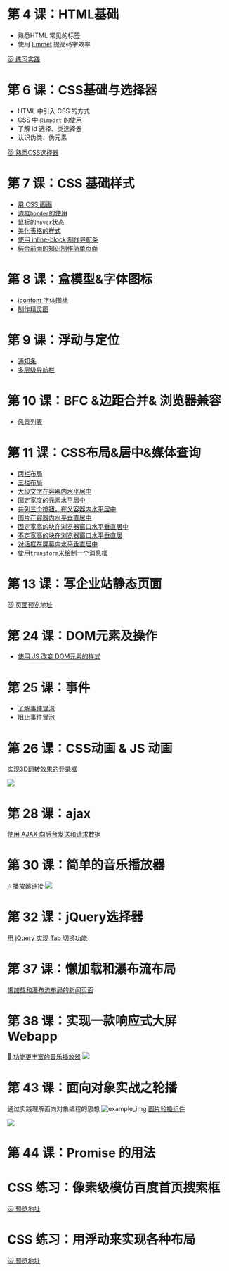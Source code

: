 # 第 4 课：HTML基础
* 熟悉HTML 常见的标签
* 使用 [Emmet](https://emmet.io/) 提高码字效率


[🐱 练习实践](https://code661.github.io/jiRenGuFontEnd/proj4/index.html)

# 第 6 课：CSS基础与选择器
* HTML 中引入 CSS 的方式
* CSS 中 `@import` 的使用
* 了解 id 选择、类选择器
* 认识伪类、伪元素

[🐱 熟悉CSS选择器](https://code661.github.io/jiRenGuFontEnd/proj6/todo.html)

# 第 7 课：CSS 基础样式
* [用 CSS 画画](https://code661.github.io/jiRenGuFontEnd/proj7/index.html)
* [边框`border`的使用](https://code661.github.io/jiRenGuFontEnd/proj7/demo_1.html)
* [鼠标的`hover`状态](https://code661.github.io/jiRenGuFontEnd/proj7/demo_2.html)
* [美化表格的样式](https://code661.github.io/jiRenGuFontEnd/proj7/demo_table.html)
* [使用 inline-block 制作导航条](https://code661.github.io/jiRenGuFontEnd/proj7/inline-block.html)
* [结合前面的知识制作简单页面](https://code661.github.io/jiRenGuFontEnd/proj7/project.html)

# 第 8 课：盒模型&字体图标
* [iconfont 字体图标](https://code661.github.io/jiRenGuFontEnd/proj8/iconfont_demo.html)
* [制作精灵图](https://code661.github.io/jiRenGuFontEnd/proj8/sprite_demo.html)

# 第 9 课：浮动与定位
* [通知条](https://code661.github.io/jiRenGuFontEnd/proj9/alert_demo.html)
* [多层级导航栏](https://code661.github.io/jiRenGuFontEnd/proj9/navbar_demo.html)

# 第 10 课：BFC &边距合并& 浏览器兼容

* [风景列表](https://code661.github.io/jiRenGuFontEnd/proj10/landscape_card_demo.html)

# 第 11 课：CSS布局&居中&媒体查询

* [两栏布局](https://code661.github.io/jiRenGuFontEnd/proj11/hw-1.html)
* [三栏布局](https://code661.github.io/jiRenGuFontEnd/proj11/hw-2.html)
* [大段文字在容器内水平居中](https://code661.github.io/jiRenGuFontEnd/proj11/hw-3.html)
* [固定宽度的元素水平居中](https://code661.github.io/jiRenGuFontEnd/proj11/hw-4.html)
* [并列三个按钮，在父容器内水平居中](https://code661.github.io/jiRenGuFontEnd/proj11/hw-5.html)
* [图片在容器内水平垂直居中](https://code661.github.io/jiRenGuFontEnd/proj11/hw-6.html)
* [固定宽高的块在浏览器窗口水平垂直居中](https://code661.github.io/jiRenGuFontEnd/proj11/hw-7.html)
* [不定宽高的块在浏览器窗口水平垂直居](https://code661.github.io/jiRenGuFontEnd/proj11/hw-8.html)
* [对话框在屏幕内水平垂直居中](https://code661.github.io/jiRenGuFontEnd/proj11/dailog_in_middle_demo.html)
* [使用`transform`来绘制一个消息框](https://code661.github.io/jiRenGuFontEnd/proj12/paintMessFram.html)

# 第 13 课：写企业站静态页面
[🐱 页面预览地址](https://code661.github.io/jiRenGuFontEnd/proj13/my_team.html)

# 第 24 课：DOM元素及操作
* [使用 JS 改变 DOM元素的样式](https://code661.github.io/jiRenGuFontEnd/proj24-js-DOM/DOM.html)

# 第 25 课：事件
* [了解事件冒泡](https://code661.github.io/jiRenGuFontEnd/proj25-js-event/eventPropagation.html)
* [阻止事件冒泡](https://code661.github.io/jiRenGuFontEnd/proj25-js-event/stopPropagation.html)

# 第 26 课：CSS动画 & JS 动画
[实现3D翻转效果的登录框](https://code661.github.io/jiRenGuFontEnd/proj26-3D-login-dialog/login.html#)

![](http://p66qa9vy4.bkt.clouddn.com/2018-07-30%2004.58.37.gif)

# 第 28 课：ajax
[使用 AJAX 向后台发送和请求数据](https://code661.github.io/jiRenGuFontEnd/proj28-ajax/ajaxGetPost.html)

# 第 30 课：简单的音乐播放器
[🎶 播放器链接](https://code661.github.io/jiRenGuFontEnd/proj30-musicPlayer/)
![](http://p66qa9vy4.bkt.clouddn.com/shotsnapp-1532900121.054.png)

# 第 32 课：jQuery选择器
[用 jQuery 实现 Tab 切换功能](https://code661.github.io/jiRenGuFontEnd/proj33-jquerySelector/sample.html)

# 第 37 课：懒加载和瀑布流布局
[懒加载和瀑布流布局的新闻页面](https://code661.github.io/jiRenGuFontEnd/proj37-sinaNews-waterfall/)

# 第 38 课：实现一款响应式大屏 Webapp
[🎵 功能更丰富的音乐播放器](https://code661.github.io/jiRenGuFontEnd/proj38-HungerMusic/index.html)
![](http://p66qa9vy4.bkt.clouddn.com/shotsnapp-1532901240.886.png)

# 第 43 课：面向对象实战之轮播
通过实践理解面向对象编程的思想
![example_img](https://i.loli.net/2019/11/19/Hr95zvjXlEw4YVm.jpg)
[图片轮播组件](https://code661.github.io/jiRenGuFontEnd/proj43-carousel-slide-oop)

![](http://p66qa9vy4.bkt.clouddn.com/2018-07-30%2005.57.34.gif)

# 第 44 课：Promise 的用法

# CSS 练习：像素级模仿百度首页搜索框

[🐱 预览地址](https://code661.github.io/jiRenGuFontEnd/baidu-input.html)

# CSS 练习：用浮动来实现各种布局
[🐱 预览地址](https://code661.github.io/jiRenGuFontEnd/css-float-layout.html)




